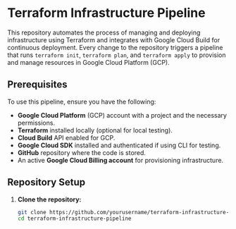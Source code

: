 # Terraform Infrastructure Pipeline

This repository automates the process of managing and deploying infrastructure using Terraform and integrates with Google Cloud Build for continuous deployment. Every change to the repository triggers a pipeline that runs `terraform init`, `terraform plan`, and `terraform apply` to provision and manage resources in Google Cloud Platform (GCP).

## Prerequisites

To use this pipeline, ensure you have the following:

- **Google Cloud Platform** (GCP) account with a project and the necessary permissions.
- **Terraform** installed locally (optional for local testing).
- **Cloud Build** API enabled for GCP.
- **Google Cloud SDK** installed and authenticated if using CLI for testing.
- **GitHub** repository where the code is stored.
- An active **Google Cloud Billing account** for provisioning infrastructure.

## Repository Setup

1. **Clone the repository:**

   ```bash
   git clone https://github.com/yourusername/terraform-infrastructure-pipeline.git
   cd terraform-infrastructure-pipeline
